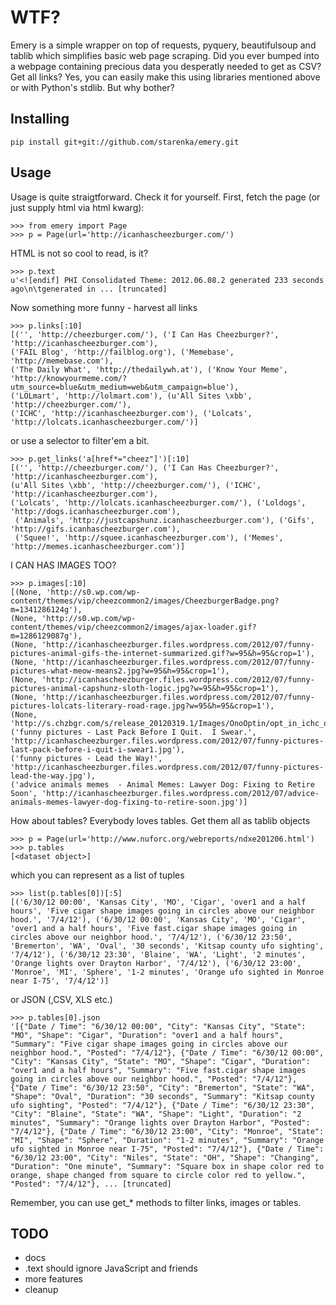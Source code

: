 # WTF?

Emery is a simple wrapper on top of requests, pyquery, beautifulsoup and tablib which simplifies basic web page scraping. Did you ever bumped into a webpage containing precious data you desperatly needed to get as CSV? Get all links? Yes, you can easily make this using libraries mentioned above or with Python's stdlib. But why bother?

## Installing

    pip install git+git://github.com/starenka/emery.git

## Usage

Usage is quite straigtforward. Check it for yourself. First, fetch the page (or just supply html via html kwarg):

    >>> from emery import Page
    >>> p = Page(url='http://icanhascheezburger.com/')

HTML is not so cool to read, is it?

    >>> p.text
    u'<![endif] PHI Consolidated Theme: 2012.06.08.2 generated 233 seconds ago\n\tgenerated in ... [truncated]

Now something more funny - harvest all links

    >>> p.links[:10]
    [('', 'http://cheezburger.com/'), ('I Can Has Cheezburger?', 'http://icanhascheezburger.com'),
    ('FAIL Blog', 'http://failblog.org'), ('Memebase', 'http://memebase.com'),
    ('The Daily What', 'http://thedailywh.at'), ('Know Your Meme', 'http://knowyourmeme.com/?utm_source=blue&utm_medium=web&utm_campaign=blue'),
    ('LOLmart', 'http://lolmart.com'), (u'All Sites \xbb', 'http://cheezburger.com/'),
    ('ICHC', 'http://icanhascheezburger.com'), ('Lolcats', 'http://lolcats.icanhascheezburger.com/')]

or use a selector to filter'em a bit.

    >>> p.get_links('a[href*="cheez"]')[:10]
    [('', 'http://cheezburger.com/'), ('I Can Has Cheezburger?', 'http://icanhascheezburger.com'),
    (u'All Sites \xbb', 'http://cheezburger.com/'), ('ICHC', 'http://icanhascheezburger.com'),
    ('Lolcats', 'http://lolcats.icanhascheezburger.com/'), ('Loldogs', 'http://dogs.icanhascheezburger.com'),
     ('Animals', 'http://justcapshunz.icanhascheezburger.com'), ('Gifs', 'http://gifs.icanhascheezburger.com'),
     ('Squee!', 'http://squee.icanhascheezburger.com'), ('Memes', 'http://memes.icanhascheezburger.com')]

I CAN HAS IMAGES TOO?

    >>> p.images[:10]
    [(None, 'http://s0.wp.com/wp-content/themes/vip/cheezcommon2/images/CheezburgerBadge.png?m=1341286124g'),
    (None, 'http://s0.wp.com/wp-content/themes/vip/cheezcommon2/images/ajax-loader.gif?m=1286129087g'),
    (None, 'http://icanhascheezburger.files.wordpress.com/2012/07/funny-pictures-animal-gifs-the-internet-summarized.gif?w=95&h=95&crop=1'),
    (None, 'http://icanhascheezburger.files.wordpress.com/2012/07/funny-pictures-what-meow-means2.jpg?w=95&h=95&crop=1'),
    (None, 'http://icanhascheezburger.files.wordpress.com/2012/07/funny-pictures-animal-capshunz-sloth-logic.jpg?w=95&h=95&crop=1'),
    (None, 'http://icanhascheezburger.files.wordpress.com/2012/07/funny-pictures-lolcats-literary-road-rage.jpg?w=95&h=95&crop=1'),
    (None, 'http://s.chzbgr.com/s/release_20120319.1/Images/OnoOptin/opt_in_ichc_option3.jpg'),
    ('funny pictures - Last Pack Before I Quit.  I Swear.', 'http://icanhascheezburger.files.wordpress.com/2012/07/funny-pictures-last-pack-before-i-quit-i-swear1.jpg'),
    ('funny pictures - Lead the Way!', 'http://icanhascheezburger.files.wordpress.com/2012/07/funny-pictures-lead-the-way.jpg'),
    ('advice animals memes  - Animal Memes: Lawyer Dog: Fixing to Retire Soon', 'http://icanhascheezburger.files.wordpress.com/2012/07/advice-animals-memes-lawyer-dog-fixing-to-retire-soon.jpg')]

How about tables? Everybody loves tables. Get them all as tablib objects

    >>> p = Page(url='http://www.nuforc.org/webreports/ndxe201206.html')
    >>> p.tables
    [<dataset object>]

which you can represent as a list of tuples

    >>> list(p.tables[0])[:5]
    [('6/30/12 00:00', 'Kansas City', 'MO', 'Cigar', 'over1 and a half hours', 'Five cigar shape images going in circles above our neighbor hood.', '7/4/12'), ('6/30/12 00:00', 'Kansas City', 'MO', 'Cigar', 'over1 and a half hours', 'Five fast.cigar shape images going in circles above our neighbor hood.', '7/4/12'), ('6/30/12 23:50', 'Bremerton', 'WA', 'Oval', '30 seconds', 'Kitsap county ufo sighting', '7/4/12'), ('6/30/12 23:30', 'Blaine', 'WA', 'Light', '2 minutes', 'Orange lights over Drayton Harbor', '7/4/12'), ('6/30/12 23:00', 'Monroe', 'MI', 'Sphere', '1-2 minutes', 'Orange ufo sighted in Monroe near I-75', '7/4/12')]

or JSON (,CSV, XLS etc.)

    >>> p.tables[0].json
    '[{"Date / Time": "6/30/12 00:00", "City": "Kansas City", "State": "MO", "Shape": "Cigar", "Duration": "over1 and a half hours", "Summary": "Five cigar shape images going in circles above our neighbor hood.", "Posted": "7/4/12"}, {"Date / Time": "6/30/12 00:00", "City": "Kansas City", "State": "MO", "Shape": "Cigar", "Duration": "over1 and a half hours", "Summary": "Five fast.cigar shape images going in circles above our neighbor hood.", "Posted": "7/4/12"}, {"Date / Time": "6/30/12 23:50", "City": "Bremerton", "State": "WA", "Shape": "Oval", "Duration": "30 seconds", "Summary": "Kitsap county ufo sighting", "Posted": "7/4/12"}, {"Date / Time": "6/30/12 23:30", "City": "Blaine", "State": "WA", "Shape": "Light", "Duration": "2 minutes", "Summary": "Orange lights over Drayton Harbor", "Posted": "7/4/12"}, {"Date / Time": "6/30/12 23:00", "City": "Monroe", "State": "MI", "Shape": "Sphere", "Duration": "1-2 minutes", "Summary": "Orange ufo sighted in Monroe near I-75", "Posted": "7/4/12"}, {"Date / Time": "6/30/12 23:00", "City": "Niles", "State": "OH", "Shape": "Changing", "Duration": "One minute", "Summary": "Square box in shape color red to orange, shape changed from square to circle color red to yellow.", "Posted": "7/4/12"}, ... [truncated]

Remember, you can use get_* methods to filter links, images or tables.

## TODO
- docs
- .text should ignore JavaScript and friends
- more features
- cleanup
